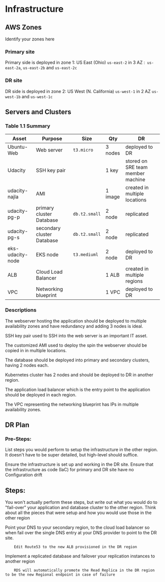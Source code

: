 # Infrastructure

## AWS Zones
Identify your zones here
### Primary site 

Primary side is deployed in zone 1:  US East (Ohio) `us-east-2` in 3 AZ :` us-east-2a`, `us-east-2b` and `us-east-2c`
### DR site 

DR side is deployed in zone 2: US West (N. California)  `us-west-1` in 2 AZ  `us-west-1b` and `us-west-1c`

## Servers and Clusters

### Table 1.1 Summary
| Asset      | Purpose           | Size                                                                   | Qty                                                             | DR                                                                                                           |
|------------|-------------------|------------------------------------------------------------------------|-----------------------------------------------------------------|--------------------------------------------------------------------------------------------------------------|
| Ubuntu-Web | Web server  | `t3.micro` | 3 nodes | deployed to DR |
| Udacity | SSH key pair  |  | 1 key | stored on SRE team member machine |
| udacity-najla | AMI  |  | 1 image | created in multiple locations|
| udacity-pg-p | primary cluster Database  | `db.t2.small` | 2 node | replicated | 
| udacity-pg-s | secondary cluster Database  | `db.t2.small` | 2 node | replicated | 
| eks-udacity-node | EKS node  | `t3.mediuml` | 2 node | deployed to DR |
| ALB | Cloud Load Balancer  |  | 1 ALB | created in multiple regions |
| VPC | Networking blueprint  |  | 1 VPC | deployed to DR  |

### Descriptions

The webserver hosting the application should be deployed to multiple availability zones and have redundancy and adding 3 nodes is ideal.

SSH key pair used to SSH into the web server is an important IT asset.

The customized AMI used to deploy the spin the webserver should be copied in in multiple locations.

The database should be deployed into primary and secondary clusters, having 2 nodes each.

Kubernetes cluster has 2 nodes and should be deployed to DR in another region.

The application load balancer which is the entry point to the application should be deployed in each region.

The VPC representing the networking blueprint has IPs in multiple availability zones.

## DR Plan
### Pre-Steps:
List steps you would perform to setup the infrastructure in the other region. It doesn't have to be super detailed, but high-level should suffice.

Ensure the infrastructure is set up and working in the DR site.
Ensure that the infrastructure as code (IaC) for primary and DR site have no Configuration drift

## Steps:
You won't actually perform these steps, but write out what you would do to "fail-over" your application and database cluster to the other region. Think about all the pieces that were setup and how you would use those in the other region

Point your DNS to your secondary region, to the cloud load balancer so when fail over the single DNS entry at your DNS provider to point to the DR site.

        Edit Route53 to the new ALB provisioned in the DR region


Implement a replicated database and failover your  replication instances to another region

        RDS will automatically promote the Read Replica in the DR region to be the new Regional endpoint in case of failure